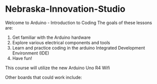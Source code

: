 # Nebraska-Innovation-Studio
Welcome to Arduino - Introduction to Coding
The goals of these lessons are:
1. Get familiar with the Arduino hardware
2. Explore various electrical components and tools
3. Learn and practice coding in the arduino Integrated Development Environment (IDE)
4. Have fun!


This course will utilize the new Arduino Uno R4 Wifi


Other boards that could work include:


